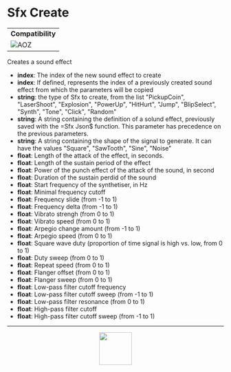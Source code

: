 # Sfx Create
<table><tr><td colspan="2"><b>Compatibility</b></td></tr><tr><td><img src="https://drive.google.com/uc?export=view&id=1NbXQFq8_hw18wZSmQiAaH8PEkx0iN0ue" valign="center" all="AOZ" title="AOZ" /></td></tr></table>

Creates a sound effect
- **index**: The index of the new sound effect to create
- **index**: If defined, represents the index of a previously created sound effect from which the parameters will be copied
- **string**:  the type of Sfx to create, from the list "PickupCoin", "LaserShoot", "Explosion", "PowerUp", "HitHurt", "Jump", "BlipSelect", "Synth", "Tone", "Click", "Random"
- **string**: A string containing the definition of a solund effect, previously saved with the =Sfx Json&dollar; function. This parameter has precedence on the previous parameters.
- **string**: A string containing the shape of the signal to generate. It can have the values "Square", "SawTooth", "Sine", "Noise"
- **float**: Length of the attack of the effect, in seconds.
- **float**: Length of the sustain period of the effect
- **float**: Power of the punch effect of the attack of the sound, in second
- **float**: Duration of the sustain perdid of the sound
- **float**: Start frequency of the synthetiser, in Hz
- **float**: Minimal frequency cutoff
- **float**: Frequency slide (from -1 to 1)
- **float**: Frequency delta (from -1 to 1)
- **float**: Vibrato strengh (from 0 to 1)
- **float**: Vibrato speed (from 0 to 1)
- **float**: Arpegio change amount (from -1 to 1)
- **float**: Arpegio speed (from 0 to 1)
- **float**: Square wave duty (proportion of time signal is high vs. low, from 0 to 1)
- **float**: Duty sweep (from 0 to 1)
- **float**: Repeat speed (from 0 to 1)
- **float**: Flanger offset (from 0 to 1)
- **float**: Flanger sweep (from 0 to 1)
- **float**: Low-pass filter cutoff frequency
- **float**: Low-pass filter cutoff sweep (from -1 to 1)
- **float**: Low-pass filter resonance (from 0 to 1)
- **float**: High-pass filter cutoff
- **float**: High-pass filter cutoff sweep (from -1 to 1)
---
<p align="center"><img valign="middle" width="76px" src="https://drive.google.com/uc?export=view&id=1c2KO0LJpvMS9X9CAGV6dOfciR7OWhdKA" /></p>